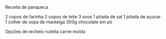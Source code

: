 Receita de panqueca

2 copos de farinha
2 copos de leite
3 ovos
1 pitada de sal
1 pitada de açucar
1 colher de sopa de manteiga
300g chocolate em pó

Opções de recheio 
nutella
carne moida